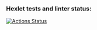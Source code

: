 ### Hexlet tests and linter status:
[![Actions Status](https://github.com/BuilovAlmaty/python-project-49/actions/workflows/hexlet-check.yml/badge.svg)](https://github.com/BuilovAlmaty/python-project-49/actions)